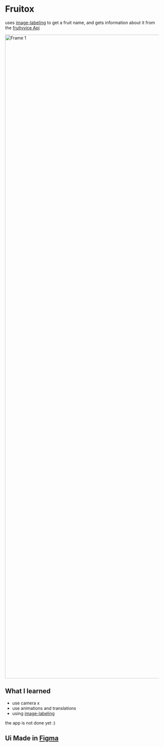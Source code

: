 # Fruitox

uses [image-labeling](https://developers.google.com/ml-kit/vision/image-labeling) to get a fruit name, and gets information about it from the [fruityvice Api](fruityvice.com)

<img width="2104" alt="Frame 1" src="https://user-images.githubusercontent.com/98290339/152655003-e919c68f-e528-4426-9b2d-f665acc726db.png">


## What I learned
- use camera x
- use animations and translations
- using [image-labeling](https://developers.google.com/ml-kit/vision/image-labeling)

the app is not done yet :)

## Ui Made in [Figma](https://www.figma.com/file/mtCF10n9wphsv1JdKG00uQ/Ux-and-shi?node-id=148%3A404)

